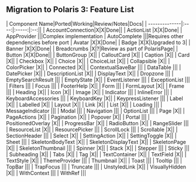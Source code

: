 ## Migration to Polaris 3: Feature List

| Component Name|Ported|Working|Review/Notes|Docs|
| --------------|:----:|:-----:|:--:||
| AccountConnection|X|X|Done||
| ActionList |X|X|Done|
| AppProvider |||Complex implementation
| AutoComplete |||Requires other dependencies before port
| Avatar |X|X|Done|
| Badge |X|X|Upgraded to 3|
| Banner |X|X|Done|
| Breadcrumbs |X|?|Review as part of PolarisPage|
| Button |X|X|Done||
| ButtonGroup |X||
| CalloutCard |X||
| Caption |X||
| Card |X||
| Checkbox |X||
| Choice |X||
| ChoiceList |X||
| Collapsible |X||
| ColorPicker |X||
| Connected |X||
| ContextualSaveBar |||
| DataTable |||
| DatePicker |X||
| DescriptionList |X||
| DisplayText |X||
| Dropzone |||
| EmptySearchResult |||
| EmptyState |X||
| EventListener |||
| ExceptionList |||
| Filters |||
| Focus |||
| FooterHelp |X||
| Form |||
| FormLayout |X||
| Frame |||
| Heading |X||
| Icon |X||
| Image |X||
| Indicator |||
| InlineError |||
| KeyboardAccessories |||
| KeyboardKey |X||
| KeypressListener |||
| Label |X||
| Labelled |X||
| Layout |X||
| Link |X||
| List |X||
| Loading |||
| MessageIndicator |||
| Modal |||
| Navigation |||
| OptionList |||
| Page |X||
| PageActions |X||
| Pagination |X||
| Popover |X||
| Portal |||
| PositionedOverlay |X||
| ProgressBar |X||
| RadioButton |X||
| RangeSlider |||
| ResourceList |X||
| ResourcePicker |||
| ScrollLock |||
| Scrollable |X||
| SectionHeader |||
| Select |X||
| SettingAction |X||
| SettingToggle |X||
| Sheet |||
| SkeletonBodyText |X||
| SkeletonDisplayText |X||
| SkeletonPage |X||
| SkeletonThumbnail |||
| Spinner |X||
| Stack |X||
| Stepper |||
| Sticky |||
| Subheading |X||
| Tabs |X||
| Tag |X||
| TextContainer |X||
| TextField |X||
| TextStyle |X||
| ThemeProvider |||
| Thumbnail |X||
| Toast |||
| Tooltip |||
| TopBar |||
| TrapFocus |||
| Truncate |||
| UnstyledLink |X||
| VisuallyHidden |X||
| WithContext |||
| WithRef |||
